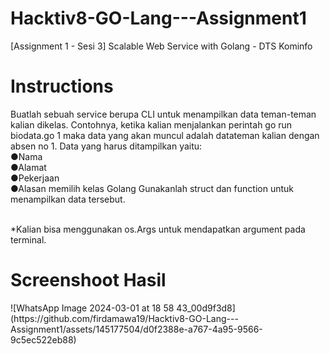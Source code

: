 # Hacktiv8-GO-Lang---Assignment1
[Assignment 1 - Sesi 3] Scalable Web Service with Golang - DTS Kominfo

<h1>Instructions</h1>
Buatlah sebuah service berupa CLI untuk menampilkan data teman-teman kalian dikelas.
Contohnya, ketika kalian menjalankan perintah go run biodata.go 1 maka data yang akan muncul adalah datateman kalian dengan absen no 1. Data yang harus ditampilkan yaitu:
<br>●Nama
<br>●Alamat
<br>●Pekerjaan
<br>●Alasan memilih kelas Golang Gunakanlah struct dan function untuk menampilkan data tersebut.

<br>*Kalian bisa menggunakan os.Args untuk mendapatkan argument pada terminal.

<h1>Screenshoot Hasil</h1>
![WhatsApp Image 2024-03-01 at 18 58 43_00d9f3d8](https://github.com/firdamawa19/Hacktiv8-GO-Lang---Assignment1/assets/145177504/d0f2388e-a767-4a95-9566-9c5ec522eb88)

